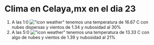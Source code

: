 # Clima en Celaya,mx en el dia 23

1. A las 1:0 !["icon weather"](http://openweathermap.org/img/w/03n.png) tenemos una temperatura de 16.67 C con nubes dispersas y  vientos de 1.34 y nubosidad al 30%
1. A las 5:0 !["icon weather"](http://openweathermap.org/img/w/02n.png) tenemos una temperatura de 13.33 C con algo de nubes y  vientos de 1.39 y nubosidad al 21%

